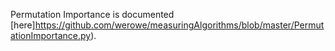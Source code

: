 Permutation Importance is documented [here]https://github.com/werowe/measuringAlgorithms/blob/master/PermutationImportance.py).
